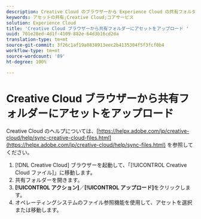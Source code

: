 ```yaml
---
description: Creative Cloud のブラウザーから Experience Cloud の共有フォルダーにアセットをアップロードする方法。
keywords: アセットの共有;Creative Cloud;コアサービス
solution: Experience Cloud
title: 'Creative Cloud ブラウザーから共有フォルダーにアセットをアップロード '
uuid: 701e28ed-4d1f-4109-882e-64d3b16cd2da
translation-type: tm+mt
source-git-commit: 3f26c1af19a0838913eec2b4135304f5f3fcf0b4
workflow-type: tm+mt
source-wordcount: '89'
ht-degree: 100%

---
```



# Creative Cloud ブラウザーから共有フォルダーにアセットをアップロード

Creative Cloud のヘルプについては、[https://helpx.adobe.com/jp/creative-cloud/help/sync-creative-cloud-files.html](https://helpx.adobe.com/jp/creative-cloud/help/sync-files.html) を参照してください。

1. [!DNL Creative Cloud] ブラウザーを起動して、「[!UICONTROL Creative Cloud ファイル]」に移動します。
1. 共有フォルダーを開きます。
1. **[!UICONTROL アクション]**／**[!UICONTROL アップロード]**&#x200B;をクリックします。
1. オペレーティングシステムのファイル参照機能を使用して、アセットを選択または移動します。

